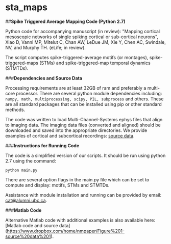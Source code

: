 # sta_maps
##**Spike Triggered Average Mapping Code (Python 2.7)**

Python code for accompanying manuscript (in review): "Mapping cortical mesoscopic networks of single spiking cortical or sub-cortical neurons", Xiao D, Vanni MP, Mitelut C, Chan AW, LeDue JM, Xie Y, Chen AC, Swindale, NV, and Murphy TH. (eLife; in review).

The script computes spike-triggered-average motifs (or montages), spike-triggered-maps (STMs) and spike-triggered-map temporal dynamics (STMTDs). 



###**Dependencies and Source Data**

Processing requirements are at least 32GB of ram and preferably a multi-core processor. There are several python module dependencies including: `numpy, math, multiprocessing, scipy, PIL, subprocess` and others. These are all standard packages that can be installed using pip or other standard methods.

The code was written to load Multi-Channel-Systems ephys files that align to imaging data. The imaging data files (converted and aligned) should be downloaded and saved into the appropriate directories. We provide examples of cortical and subcortical recordings: [source data](https://www.dropbox.com/sh/chet957crw41267/AADgke5NMnM__f4L4PDaK4QHa?dl=0).


###**Instructions for Running Code**

The code is a simplified version of our scripts. It should be run using python 2.7 using the command:

`python main.py`

There are several option flags in the main.py file which can be set to compute and display: motifs, STMs and STMTDs. 

Assistance with module installation and running can be provided by email: cat@alumni.ubc.ca.


###**Matlab Code**

Alternative Matlab code with additional examples is also available here: [Matlab code and source data] (https://www.dropbox.com/home/nmpaper/Figure%201-source%20data%201).
